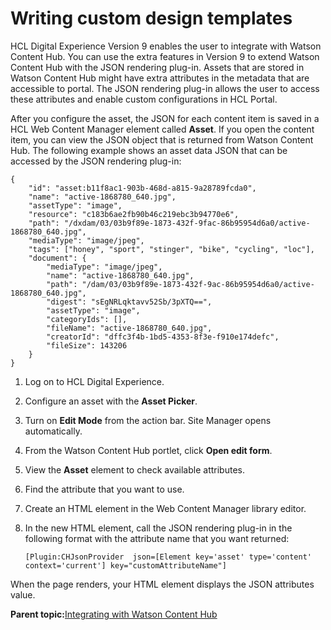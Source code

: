 # Writing custom design templates

HCL Digital Experience Version 9 enables the user to integrate with Watson Content Hub. You can use the extra features in Version 9 to extend Watson Content Hub with the JSON rendering plug-in. Assets that are stored in Watson Content Hub might have extra attributes in the metadata that are accessible to portal. The JSON rendering plug-in allows the user to access these attributes and enable custom configurations in HCL Portal.

After you configure the asset, the JSON for each content item is saved in a HCL Web Content Manager element called **Asset**. If you open the content item, you can view the JSON object that is returned from Watson Content Hub. The following example shows an asset data JSON that can be accessed by the JSON rendering plug-in:

```
{
	"id": "asset:b11f8ac1-903b-468d-a815-9a28789fcda0",
	"name": "active-1868780_640.jpg",
	"assetType": "image",
	"resource": "c183b6ae2fb90b46c219ebc3b94770e6",
	"path": "/dxdam/03/03b9f89e-1873-432f-9fac-86b95954d6a0/active-1868780_640.jpg",
	"mediaType": "image/jpeg",
	"tags": ["honey", "sport", "stinger", "bike", "cycling", "loc"],
	"document": {
		"mediaType": "image/jpeg",
		"name": "active-1868780_640.jpg",
		"path": "/dam/03/03b9f89e-1873-432f-9ac-86b95954d6a0/active-1868780_640.jpg",
		"digest": "sEgNRLqktavv52Sb/3pXTQ==",
		"assetType": "image",
		"categoryIds": [],
		"fileName": "active-1868780_640.jpg",
		"creatorId": "dffc3f4b-1bd5-4353-8f3e-f910e174defc",
		"fileSize": 143206
	}
}

```

1.  Log on to HCL Digital Experience.

2.  Configure an asset with the **Asset Picker**.

3.  Turn on **Edit Mode** from the action bar. Site Manager opens automatically.

4.  From the Watson Content Hub portlet, click **Open edit form**.

5.  View the **Asset** element to check available attributes.

6.  Find the attribute that you want to use.

7.  Create an HTML element in the Web Content Manager library editor.

8.  In the new HTML element, call the JSON rendering plug-in in the following format with the attribute name that you want returned:

    ```
    [Plugin:CHJsonProvider  json=[Element key='asset' type='content' context='current'] key="customAttributeName"]
    ```


When the page renders, your HTML element displays the JSON attributes value.

**Parent topic:**[Integrating with Watson Content Hub](../integrate/int_dch.md)

